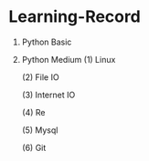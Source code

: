 # Learning-Record
1. Python Basic
2. Python Medium
    (1) Linux
    
    (2) File IO 
    
    (3) Internet IO
    
    (4) Re
    
    (5) Mysql
    
    (6) Git
    
